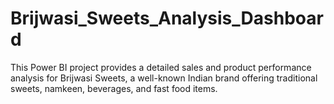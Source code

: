 # Brijwasi_Sweets_Analysis_Dashboard
This Power BI project provides a detailed sales and product performance analysis for Brijwasi Sweets, a well-known Indian brand offering traditional sweets, namkeen, beverages, and fast food items.
